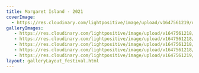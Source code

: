 ```yaml
---
title: Margaret Island - 2021
coverImage:
  - https://res.cloudinary.com/lightpositive/image/upload/v1647561219/uploads/Margaret%20Island%20-%202021/MI.jpg
galleryImages:
   - https://res.cloudinary.com/lightpositive/image/upload/v1647561218/uploads/Margaret%20Island%20-%202021/MI1.jpg
   - https://res.cloudinary.com/lightpositive/image/upload/v1647561218/uploads/Margaret%20Island%20-%202021/MI3.jpg
   - https://res.cloudinary.com/lightpositive/image/upload/v1647561218/uploads/Margaret%20Island%20-%202021/MI2.jpg
   - https://res.cloudinary.com/lightpositive/image/upload/v1647561218/uploads/Margaret%20Island%20-%202021/MI4.jpg
   - https://res.cloudinary.com/lightpositive/image/upload/v1647561219/uploads/Margaret%20Island%20-%202021/MI.jpg
layout: galleryLayout_festival.html
---
```

